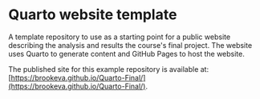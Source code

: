 # Quarto website template

A template repository to use as a starting point for a public website describing
the analysis and results the course's final project. The website uses
Quarto to generate content and GitHub Pages to host the website.

The published site for this example repository is available at: [https://brookeva.github.io/Quarto-Final/](https://brookeva.github.io/Quarto-Final/).